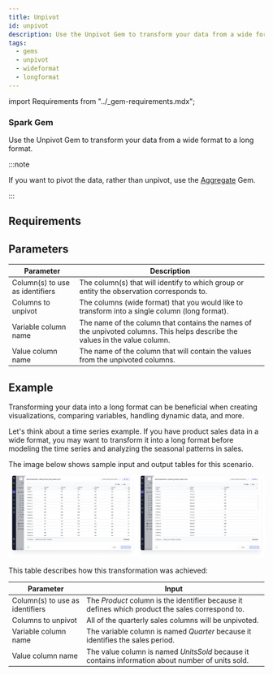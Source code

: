 ```yaml
---
title: Unpivot
id: unpivot
description: Use the Unpivot Gem to transform your data from a wide format to a long format.
tags:
  - gems
  - unpivot
  - wideformat
  - longformat
---
```


import Requirements from "../\_gem-requirements.mdx";

<h3><span class="badge">Spark Gem</span></h3>

Use the Unpivot Gem to transform your data from a wide format to a long format.

:::note

If you want to pivot the data, rather than unpivot, use the [Aggregate](aggregate.md) Gem.

:::

## Requirements

<Requirements
  packagename="ProphecySparkBasicsPython"
  packageversion="0.2.36"
  scalalib=""
  pythonlib=""
  packageversion143="Supported"
  packageversion154="Supported"
  additional_requirements=""
/>

## Parameters

| Parameter                       | Description                                                                                                                  |
| ------------------------------- | ---------------------------------------------------------------------------------------------------------------------------- |
| Column(s) to use as identifiers | The column(s) that will identify to which group or entity the observation corresponds to.                                    |
| Columns to unpivot              | The columns (wide format) that you would like to transform into a single column (long format).                               |
| Variable column name            | The name of the column that contains the names of the unpivoted columns. This helps describe the values in the value column. |
| Value column name               | The name of the column that will contain the values from the unpivoted columns.                                              |

## Example

Transforming your data into a long format can be beneficial when creating visualizations, comparing variables, handling dynamic data, and more.

Let's think about a time series example. If you have product sales data in a wide format, you may want to transform it into a long format before modeling the time series and analyzing the seasonal patterns in sales.

The image below shows sample input and output tables for this scenario.

![Wide and long formats of time series data](./img/unpivot-time-series.png)

This table describes how this transformation was achieved:

| Parameter                       | Input                                                                                             |
| ------------------------------- | ------------------------------------------------------------------------------------------------- |
| Column(s) to use as identifiers | The _Product_ column is the identifier because it defines which product the sales correspond to.  |
| Columns to unpivot              | All of the quarterly sales columns will be unpivoted.                                             |
| Variable column name            | The variable column is named _Quarter_ because it identifies the sales period.                    |
| Value column name               | The value column is named _UnitsSold_ because it contains information about number of units sold. |
